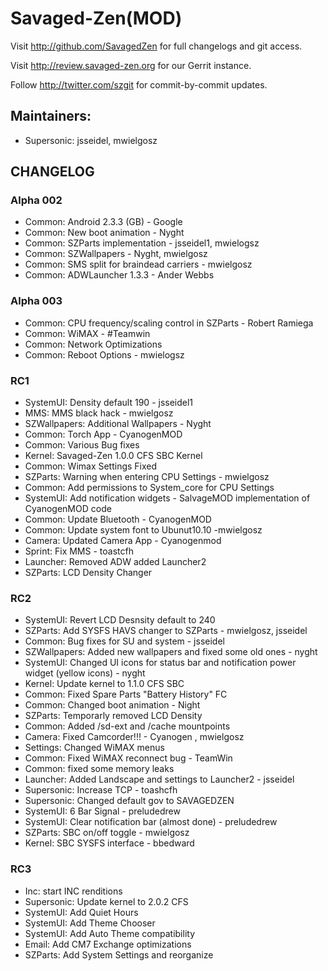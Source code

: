 Savaged-Zen(MOD)
===============

Visit http://github.com/SavagedZen for full changelogs and git access.

Visit http://review.savaged-zen.org for our Gerrit instance.

Follow http://twitter.com/szgit for commit-by-commit updates.

Maintainers:
------------
* Supersonic: jsseidel, mwielgosz

CHANGELOG
---------
### Alpha 002
* Common: Android 2.3.3 (GB) - Google
* Common: New boot animation - Nyght
* Common: SZParts implementation - jsseidel1, mwielogsz
* Common: SZWallpapers - Nyght, mwielgosz
* Common: SMS split for braindead carriers - mwielgosz
* Common: ADWLauncher 1.3.3 - Ander Webbs

### Alpha 003
* Common: CPU frequency/scaling control in SZParts - Robert Ramiega
* Common: WiMAX - #Teamwin
* Common: Network Optimizations
* Common: Reboot Options - mwielogsz

### RC1
* SystemUI: Density default 190 - jsseidel1
* MMS: MMS black hack - mwielgosz
* SZWallpapers: Additional Wallpapers - Nyght
* Common: Torch App - CyanogenMOD
* Common: Various Bug fixes
* Kernel: Savaged-Zen 1.0.0 CFS SBC Kernel
* Common: Wimax Settings Fixed
* SZParts: Warning when entering CPU Settings - mwielgosz
* Common: Add permissions to System_core for CPU Settings
* SystemUI: Add notification widgets - SalvageMOD implementation of CyanogenMOD code
* Common: Update Bluetooth - CyanogenMOD
* Common: Update system font to Ubunut10.10 -mwielgosz
* Camera: Updated Camera App - Cyanogenmod
* Sprint: Fix MMS - toastcfh
* Launcher: Removed ADW added Launcher2
* SZParts: LCD Density Changer

### RC2
* SystemUI: Revert LCD Desnsity default to 240
* SZParts: Add SYSFS HAVS changer to SZParts - mwielgosz, jsseidel
* Common: Bug fixes for SU and system - jsseidel
* SZWallpapers: Added new wallpapers and fixed some old ones - nyght
* SystemUI: Changed UI icons for status bar and notification power widget (yellow icons) - nyght
* Kernel: Update kernel to 1.1.0 CFS SBC
* Common: Fixed Spare Parts "Battery History" FC
* Common: Changed boot animation - Night
* SZParts: Temporarly removed LCD Density
* Common: Added /sd-ext and /cache mountpoints
* Camera: Fixed Camcorder!!! - Cyanogen , mwielgosz
* Settings: Changed WiMAX menus
* Common: Fixed WiMAX reconnect bug - TeamWin
* Common: fixed some memory leaks
* Launcher: Added Landscape and settings to Launcher2 - jsseidel
* Supersonic: Increase TCP - toashcfh
* Supersonic: Changed default gov to SAVAGEDZEN
* SystemUI: 6 Bar Signal - preludedrew
* SystemUI: Clear notification bar (almost done) - preludedrew
* SZParts: SBC on/off toggle - mwielgosz
* Kernel: SBC SYSFS interface - bbedward

### RC3
* Inc: start INC renditions
* Supersonic: Update kernel to 2.0.2 CFS
* SystemUI: Add Quiet Hours
* SystemUI: Add Theme Chooser
* SystemUI: Add Auto Theme compatibility
* Email: Add CM7 Exchange optimizations
* SZParts: Add System Settings and reorganize
